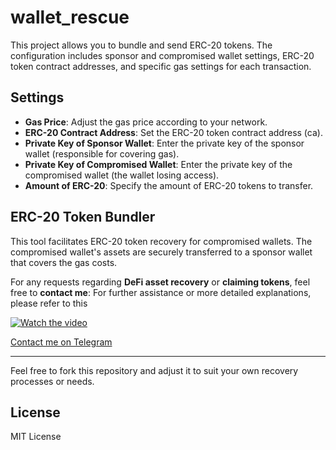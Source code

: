 # wallet_rescue

This project allows you to bundle and send ERC-20 tokens. The configuration includes sponsor and compromised wallet settings, ERC-20 token contract addresses, and specific gas settings for each transaction.

## Settings

- **Gas Price**: Adjust the gas price according to your network.
- **ERC-20 Contract Address**: Set the ERC-20 token contract address (ca).
- **Private Key of Sponsor Wallet**: Enter the private key of the sponsor wallet (responsible for covering gas).
- **Private Key of Compromised Wallet**: Enter the private key of the compromised wallet (the wallet losing access).
- **Amount of ERC-20**: Specify the amount of ERC-20 tokens to transfer.

## ERC-20 Token Bundler

This tool facilitates ERC-20 token recovery for compromised wallets. The compromised wallet's assets are securely transferred to a sponsor wallet that covers the gas costs.

For any requests regarding **DeFi asset recovery** or **claiming tokens**, feel free to **contact me**:
For further assistance or more detailed explanations, please refer to this 

[![Watch the video](https://img.youtube.com/vi/MajK_ccE6ec/0.jpg)](https://www.youtube.com/watch?v=MajK_ccE6ec&t=9s)

[Contact me on Telegram](https://t.me/dolchanchain)

---

Feel free to fork this repository and adjust it to suit your own recovery processes or needs.

## License

MIT License
